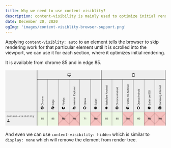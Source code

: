 ```yaml
---
title: Why we need to use content-visiblity?
description: content-visibility is mainly used to optimize initial rendering.
date: December 20, 2020
ogImg: 'images/content-visiblity-browser-support.png'
---
```

Applying `content-visiblity: auto` to an element tells the browser to skip rendering work for that particular element until it is scrolled into the viewport,
we can use it for each section, where it optimizes initial rendering.



It is available from chrome 85 and in edge 85.


![](../images/content-visiblity-browser-support.png)


And even we can use `content-visibility: hidden` which is similar to `display: none` which will remove the element from render tree.

